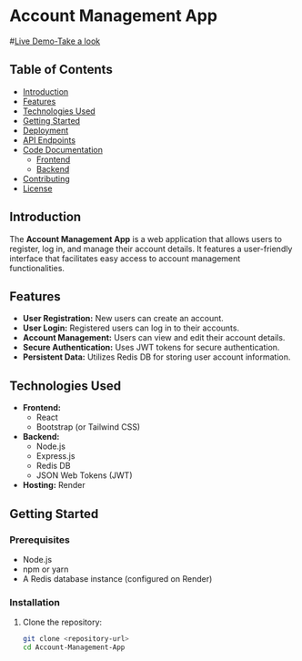 # Account Management App

#[Live Demo-Take a look](https://minimilistic-auth-ui.netlify.app/)

## Table of Contents
- [Introduction](#introduction)
- [Features](#features)
- [Technologies Used](#technologies-used)
- [Getting Started](#getting-started)
- [Deployment](#deployment)
- [API Endpoints](#api-endpoints)
- [Code Documentation](#code-documentation)
  - [Frontend](#frontend)
  - [Backend](#backend)
- [Contributing](#contributing)
- [License](#license)

## Introduction
The **Account Management App** is a web application that allows users to register, log in, and manage their account details. It features a user-friendly interface that facilitates easy access to account management functionalities.

## Features
- **User Registration:** New users can create an account.
- **User Login:** Registered users can log in to their accounts.
- **Account Management:** Users can view and edit their account details.
- **Secure Authentication:** Uses JWT tokens for secure authentication.
- **Persistent Data:** Utilizes Redis DB for storing user account information.

## Technologies Used
- **Frontend:** 
  - React
  - Bootstrap (or Tailwind CSS)
- **Backend:** 
  - Node.js
  - Express.js
  - Redis DB
  - JSON Web Tokens (JWT)
- **Hosting:** Render

## Getting Started

### Prerequisites
- Node.js
- npm or yarn
- A Redis database instance (configured on Render)

### Installation
1. Clone the repository:
   ```bash
   git clone <repository-url>
   cd Account-Management-App
